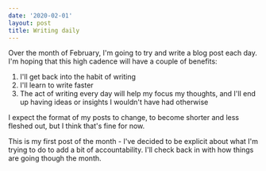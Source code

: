 ```yaml
---
date: '2020-02-01'
layout: post
title: Writing daily
---
```


Over the month of February, I'm going to try and write a blog post each day. I'm hoping that this high cadence will have a couple of benefits:

1. I'll get back into the habit of writing
2. I'll learn to write faster
3. The act of writing every day will help my focus my thoughts, and I'll end up having ideas or insights I wouldn't have had otherwise

I expect the format of my posts to change, to become shorter and less fleshed out, but I think that's fine for now.

This is my first post of the month - I've decided to be explicit about what I'm trying to do to add a bit of accountability. I'll check back in with how things are going though the month.

